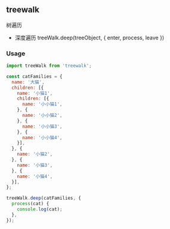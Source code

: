 ## treewalk

树遍历

- 深度遍历  treeWalk.deep(treeObject, { enter, process, leave })


### Usage

```js
import treeWalk from 'treewalk';

const catFamilies = {
  name: '大猫',
  children: [{
    name: '小猫1',
    children: [{
      name: '小小猫1',
    }, {
      name: '小小猫2',
    }, {
      name: '小小猫3',
    }, {
      name: '小小猫4',
    }],
  }, {
    name: '小猫2',
  }, {
    name: '小猫3',
  }, {
    name: '小猫4',
  }],
};

treeWalk.deep(catFamilies, {
  process(cat) {
    console.log(cat);
  },
});

```